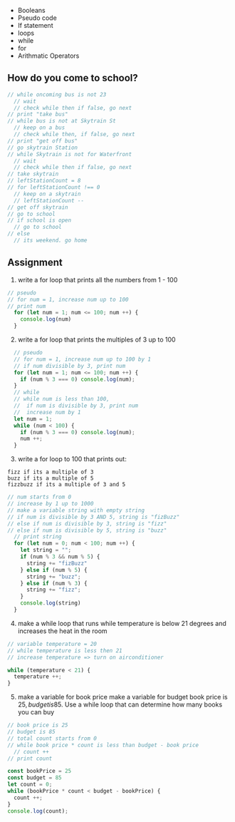 * Booleans
* Pseudo code
* If statement
* loops
* while
* for
* Arithmatic Operators

## How do you come to school?
```js
// while oncoming bus is not 23
  // wait
  // check while then if false, go next
// print "take bus"
// while bus is not at Skytrain St
  // keep on a bus
  // check while then, if false, go next
// print "get off bus"
// go skytrain Station
// while Skytrain is not for Waterfront
  // wait
  // check while then if false, go next
// take skytrain
// leftStationCount = 8
// for leftStationCount !== 0
  // keep on a skytrain
  // leftStationCount --
// get off skytrain
// go to school
// if school is open
  // go to school
// else
  // its weekend. go home
```

## Assignment
1. write a for loop that prints all the numbers from 1 - 100
```js
// pseudo
// for num = 1, increase num up to 100
// print num  
  for (let num = 1; num <= 100; num ++) {
    console.log(num)
  }
```
2. write a for loop that prints the multiples of 3 up to 100
```js
  // pseudo
  // for num = 1, increase num up to 100 by 1
  // if num divisible by 3, print num 
  for (let num = 1; num <= 100; num ++) {
    if (num % 3 === 0) console.log(num);
  }
  // while
  // while num is less than 100,
  //  if num is divisible by 3, print num
  //  increase num by 1
  let num = 1;
  while (num < 100) {
    if (num % 3 === 0) console.log(num);
    num ++;
  }

```

3. write a for loop to 100 that prints out:
```
fizz if its a multiple of 3
buzz if its a multiple of 5
fizzbuzz if its a multiple of 3 and 5
```
```js
// num starts from 0
// increase by 1 up to 1000
// make a variable string with empty string
// if num is divisible by 3 AND 5, string is "fizBuzz"
// else if num is divisible by 3, string is "fizz"
// else if num is divisible by 5, string is "buzz"
  // print string
  for (let num = 0; num < 100; num ++) {
    let string = "";
    if (num % 3 && num % 5) {
      string += "fizBuzz"
    } else if (num % 5) {
      string += "buzz";
    } else if (num % 3) {
      string += "fizz";
    }
    console.log(string)
  }
```

4. make a while loop that runs while temperature is below 21 degrees and increases the heat in the room
```js
// variable temperature = 20
// while temperature is less then 21
// increase temperature => turn on airconditioner 

while (temperature < 21) {
  temperature ++;
}
```

5. make a variable for book price make a variable for budget book price is 25$, budget is 85$. Use a while loop that can determine how many books you can buy
```js
// book price is 25
// budget is 85
// total count starts from 0
// while book price * count is less than budget - book price
  // count ++
// print count

const bookPrice = 25
const budget = 85
let count = 0;
while (bookPrice * count < budget - bookPrice) {
  count ++;
}
console.log(count);
```